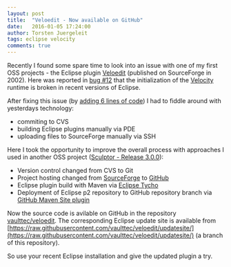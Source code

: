 ```yaml
---
layout: post
title:  "Veloedit - Now available on GitHub"
date:   2016-01-05 17:24:00
author: Torsten Juergeleit
tags: eclipse velocity
comments: true
---
```

Recently I found some spare time to look into an issue with one of my first OSS projects - the Eclipse plugin [Veloedit](https://sourceforge.net/projects/veloedit/) (published on SourceForge in 2002). Here was reported in [bug #12](http://sourceforge.net/p/veloedit/bugs/12/) that the initialization of the [Velocity](http://velocity.apache.org) runtime is broken in recent versions of Eclipse.

After fixing this issue (by [adding 6 lines of code](https://github.com/vaulttec/veloedit/commit/9cde377f855bdcaa56605f93a78948201e7b0f6d)) I had to fiddle around with yesterdays technology:

* commiting to CVS
* building Eclipse plugins manually via PDE
* uploading files to SourceForge manually via SSH


Here I took the opportunity to improve the overall process with approaches I used in another OSS project ([Sculptor - Release 3.0.0](http://sculptorgenerator.org/documentation/whats-new#version-300)):

 * Version control changed from CVS to Git
 * Project hosting changed from [SourceForge](https://sourceforge.net/projects/veloedit/) to [GitHub](https://github.com/vaulttec/veloedit)
 * Eclipse plugin build with Maven via [Eclipse Tycho](http://eclipse.org/tycho/)
 * Deployment of Eclipse p2 repository to GitHub repository branch via [GitHub Maven Site plugin](https://github.com/github/maven-plugins#site-plugin)

Now the source code is avilable on GitHub in the repository [vaulttec/veloedit](https://github.com/vaulttec/veloedit). The corresponding Eclipse update site is available from [https://raw.githubusercontent.com/vaulttec/veloedit/updatesite/](https://raw.githubusercontent.com/vaulttec/veloedit/updatesite/) (a branch of this repository).

So use your recent Eclipse installation and give the updated plugin a try.
